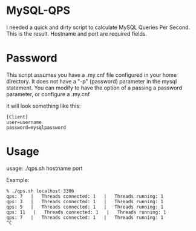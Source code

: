 MySQL-QPS
=========

I needed a quick and dirty script to calculate MySQL Queries Per Second. This is the result. Hostname and port are required fields.


Password
========
This script assumes you have a .my.cnf file configured in your home directory. It does not have a "-p" (password) parameter in the mysql statement. You can modify to have the option of a passing a password parameter, or configure a .my.cnf

it will look something like this:

```
[Client]
user=username
password=mysqlpassword
```

Usage
======

usage: ./qps.sh hostname port

Example:
```
% ./qps.sh localhost 3306
qps: 7   |   Threads connected: 1   |   Threads running: 1
qps: 3   |   Threads connected: 1   |   Threads running: 1
qps: 5   |   Threads connected: 1   |   Threads running: 1
qps: 11   |   Threads connected: 1   |   Threads running: 1
qps: 7   |   Threads connected: 1   |   Threads running: 1
^C
```
